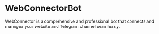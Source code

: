 # WebConnectorBot
WebConnector is a comprehensive and professional bot that connects and manages your website and Telegram channel seamlessly.
